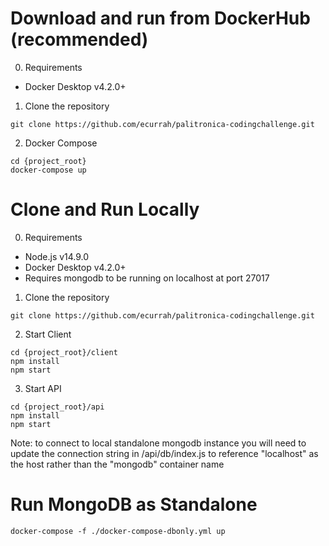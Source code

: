 # Download and run from DockerHub (recommended)
0. Requirements
- Docker Desktop v4.2.0+

1. Clone the repository
```
git clone https://github.com/ecurrah/palitronica-codingchallenge.git
```

2. Docker Compose
```
cd {project_root}
docker-compose up
```

# Clone and Run Locally

0. Requirements
- Node.js v14.9.0
- Docker Desktop v4.2.0+
- Requires mongodb to be running on localhost at port 27017

1. Clone the repository
```
git clone https://github.com/ecurrah/palitronica-codingchallenge.git
```

2. Start Client
```
cd {project_root}/client
npm install
npm start
```

3. Start API
```
cd {project_root}/api
npm install
npm start
```
Note: to connect to local standalone mongodb instance you will need to update the connection string in /api/db/index.js to reference "localhost" as the host rather than the "mongodb" container name

# Run MongoDB as Standalone
```
docker-compose -f ./docker-compose-dbonly.yml up
```